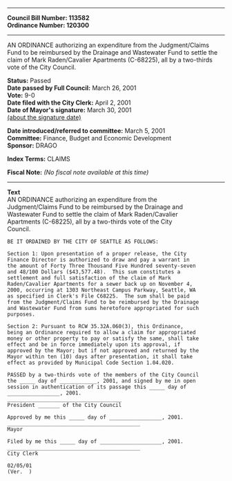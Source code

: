 * * * * *  
  
**Council Bill Number: [](#h0)[](#h2)113582**   
**Ordinance Number: 120300**  
  
* * * * *  
  
AN ORDINANCE authorizing an expenditure from the Judgment/Claims Fund to be reimbursed by the Drainage and Wastewater Fund to settle the claim of Mark Raden/Cavalier Apartments (C-68225), all by a two-thirds vote of the City Council.  
  
**Status:** Passed   
**Date passed by Full Council:** March 26, 2001   
**Vote:** 9-0   
**Date filed with the City Clerk:** April 2, 2001   
**Date of Mayor's signature:** March 30, 2001   
[(about the signature date)](/~public/approvaldate.htm)   
  
  
**Date introduced/referred to committee:** March 5, 2001   
**Committee:** Finance, Budget and Economic Development   
**Sponsor:** DRAGO   
  
**Index Terms:** CLAIMS  
  
**Fiscal Note:** *(No fiscal note available at this time)*  
  
* * * * *  
  
**Text**  
    AN ORDINANCE authorizing an expenditure from the  
    Judgment/Claims Fund to be reimbursed by the Drainage and  
    Wastewater Fund to settle the claim of Mark Raden/Cavalier  
    Apartments (C-68225), all by a two-thirds vote of the City  
    Council.  
  
    BE IT ORDAINED BY THE CITY OF SEATTLE AS FOLLOWS:  
  
    Section 1: Upon presentation of a proper release, the City  
    Finance Director is authorized to draw and pay a warrant in  
    the amount of Forty Three Thousand Five Hundred seventy-seven  
    and 48/100 Dollars ($43,577.48).  This sum constitutes a  
    settlement and full satisfaction of the claim of Mark  
    Raden/Cavalier Apartments for a sewer back up on November 4,  
    2000, occurring at 1303 Northeast Campus Parkway, Seattle, WA  
    as specified in Clerk's File C68225.  The sum shall be paid  
    from the Judgment/Claims Fund to be reimbursed by the Drainage  
    and Wastewater Fund from sums heretofore appropriated for such  
    purposes.  
  
    Section 2: Pursuant to RCW 35.32A.060(3), this Ordinance,  
    being an Ordinance required to allow a claim for appropriated  
    money or other property to pay or satisfy the same, shall take  
    effect and be in force immediately upon its approval, if  
    approved by the Mayor; but if not approved and returned by the  
    Mayor within ten (10) days after presentation, it shall take  
    effect as provided by Municipal Code Section 1.04.020.  
  
    PASSED by a two-thirds vote of the members of the City Council  
    the _____ day of ____________, 2001, and signed by me in open  
    session in authentication of its passage this _____ day of  
    _________________, 2001.  
    _____________________________________  
    President _______ of the City Council  
  
    Approved by me this _____ day of _________________, 2001.  
    ___________________________________________  
    Mayor  
  
    Filed by me this _____ day of ____________________, 2001.  
    ___________________________________________  
    City Clerk  
  
    02/05/01  
    (Ver.  )  
